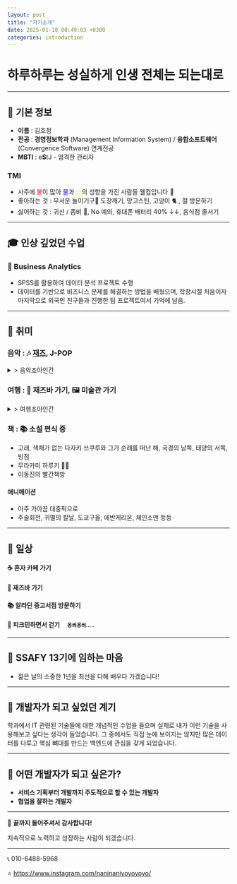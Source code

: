 ```yaml
---
layout: post
title: "자기소개"
date: 2025-01-18 00:49:03 +0300
categories: introduction
---
```


# 하루하루는 성실하게 인생 전체는 되는대로

---

## 📌 기본 정보
- **이름** : 김호정
- **전공** : **경영정보학과** (Management Information System) / **융합소프트웨어** (Convergence Software) 연계전공
- **MBTI** : e**S**tJ - 엄격한 관리자
### TMI
- 사주에 <span style="color:red;">불</span>이 많아 <span style="color:blue;">물</span>과 <span style="color:yellow;">금</span>의 성향을 가진 사람들 웰컴입니다 🤗
- 좋아하는 것 : 무서운 놀이기구🎢 도장깨기, 망고스틴, 고양이 🐈 , 절 방문하기
- 싫어하는 것 : 귀신 / 좀비 👻, No 예의, 휴대폰 배터리 40% ↓↓, 음식점 줄서기

---

## 🎓 인상 깊었던 수업

### 🔹 Business Analytics
- SPSS를 활용하여 데이터 분석 프로젝트 수행
- 데이터를 기반으로 비즈니스 문제를 해결하는 방법을 배웠으며,
  학창시절 처음이자 마지막으로 외국인 친구들과 진행한 팀 프로젝트여서 기억에 남음.

---

## 🎨 취미
### **음악** : 🎶 <a href="https://www.youtube.com/watch?v=9vWEa-ydr7A" target="_blank">재즈</a>, J-POP

<details>
  <summary>> 음악조아인간</summary>
  <img src="../assets/img/IMG_8388.PNG" alt="Image 1" width="50%">
</details>


### **여행** : 🎷 재즈바 가기, 🖼 미술관 가기
<details>
  <summary>> 여행조아인간</summary>
  <div style="display: grid; grid-template-columns: 1fr 1fr; gap: 10px;">
    <img src="../assets/img/6E4D164D-D201-45FE-A2CE-C99C0D779385_1_105_c.jpeg" alt="Image 1" style="width: 35%;">
    <img src="../assets/img/7CAC13D5-A0E0-47A7-96DD-C61EB863A1F1_1_105_c.jpeg" alt="Image 2" style="width: 35%;">
    <img src="../assets/img/1981CF1F-1E6F-4C7E-B404-BEC23171010B_1_105_c.jpeg" alt="Image 3" style="width: 35%;">
    <img src="../assets/img/69E6F30D-2AF2-4F6C-9CAF-02B9FBD8A0BE_1_105_c.jpeg" alt="Image 4" style="width: 35%;">
  </div>
</details>


### **책** : 📚 소설 편식 중
- 고래, 색채가 없는 다자키 쓰쿠루와 그가 순례를 떠난 해, 국경의 남쪽, 태양의 서쪽, 빙점
- 무라카미 하루키 🫶🏻
- 이동진의 빨간책방

#### 애니메이션
- 아주 가아끔 대중픽으로
- 주술회전, 귀멸의 칼날, 도쿄구울, 에반게리온, 체인소맨 등등

---

## 🏡 일상
#### ☕️ 혼자 카페 가기
#### 🎷 재즈바 가기
#### 📚 알라딘 중고서점 방문하기
#### 🏃 피크민하면서 걷기              &nbsp; &nbsp; <small>  옹씌옹씌.....</small>

---

## 💙 SSAFY 13기에 임하는 마음
- 젊은 날의 소중한 1년을 최선을 다해 배우다 가겠습니다!

---

## 🚀 개발자가 되고 싶었던 계기
학과에서 IT 관련된 기술들에 대한 개념적인 수업을 들으며 실제로 내가 이런 기술을 사용해보고 싶다는 생각이 들었습니다.
그 중에서도 직접 눈에 보이지는 않지만 많은 데이터를 다루고 핵심 뼈대를 만드는 백엔드에 관심을 갖게 되었습니다.

---

## 🎯 어떤 개발자가 되고 싶은가?
- **서비스 기획부터 개발까지 주도적으로 할 수 있는 개발자** ️
- **협업을 잘하는 개발자**

---

🙌 **끝까지 들어주셔서 감사합니다!**

지속적으로 노력하고 성장하는 사람이 되겠습니다.

---
📞 010-6488-5968

⭐ https://www.instagram.com/naninaniyoyoyoyo/
️
